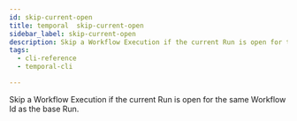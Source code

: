 ```yaml
---
id: skip-current-open
title: temporal  skip-current-open
sidebar_label: skip-current-open
description: Skip a Workflow Execution if the current Run is open for the same Workflow Id as the base Run.
tags:
  - cli-reference
  - temporal-cli

---
```


Skip a Workflow Execution if the current Run is open for the same Workflow Id as the base Run.
